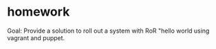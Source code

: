 homework
========

Goal: Provide a solution to roll out a system with RoR "hello world using vagrant and puppet. 
